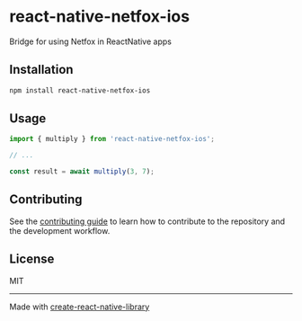 # react-native-netfox-ios

Bridge for using Netfox in ReactNative apps

## Installation

```sh
npm install react-native-netfox-ios
```

## Usage


```js
import { multiply } from 'react-native-netfox-ios';

// ...

const result = await multiply(3, 7);
```


## Contributing

See the [contributing guide](CONTRIBUTING.md) to learn how to contribute to the repository and the development workflow.

## License

MIT

---

Made with [create-react-native-library](https://github.com/callstack/react-native-builder-bob)
